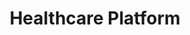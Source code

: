 ---
title: "Healthcare Platform"
description: "Digital healthcare management system"
image: "/images/blog-4.jpg"
category: "Website"
--- 